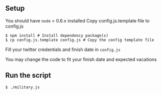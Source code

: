 ## Setup
You should have `node` > 0.6.x installed
Copy config.js.template file to config.js

    $ npm install # Install dependency package(s)
    $ cp config.js.template config.js # Copy the config template file

Fill your twitter credentials and finish date in `config.js`

You may change the code to fit your finish date and expected vacations

## Run the script

    $ ./military.js
